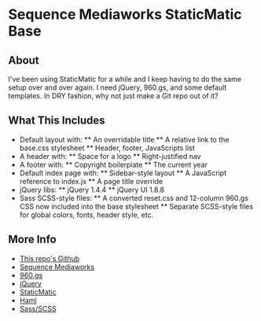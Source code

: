 Sequence Mediaworks StaticMatic Base
====================================

About
-----

I've been using StaticMatic for a while and I keep having to do the same setup over and over again.  I need jQuery, 960.gs, and some default templates.  In DRY fashion, why not just make a Git repo out of it?

What This Includes
------------------
* Default layout with:
** An overridable title
** A relative link to the base.css stylesheet
** Header, footer, JavaScripts list
* A header with:
** Space for a logo
** Right-justified nav
* A footer with:
** Copyright boilerplate
** The current year
* Default index page with:
** Sidebar-style layout
** A JavaScript reference to index.js
** A page title override
* jQuery libs:
** jQuery 1.4.4
** jQuery UI 1.8.8
* Sass SCSS-style files:
** A converted reset.css and 12-column 960.gs CSS now included into the base stylesheet
** Separate SCSS-style files for global colors, fonts, header style, etc.

More Info
---------
* [This repo's Github](https://github.com/amster/seqmedia_staticmatic_base)
* [Sequence Mediaworks](http://www.seqmedia.com)
* [960.gs](http://960.gs)
* [jQuery](http://jquery.com/)
* [StaticMatic](http://staticmatic.rubyforge.org/)
* [Haml](http://haml-lang.com/)
* [Sass/SCSS](http://sass-lang.com/)

